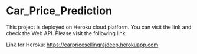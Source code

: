 # Car_Price_Prediction

This project is deployed on Heroku cloud platform.
You can visit the link and check the Web API.
Please visit the following link.

Link for Heroku: 
https://carpricesellingrajdeep.herokuapp.com


